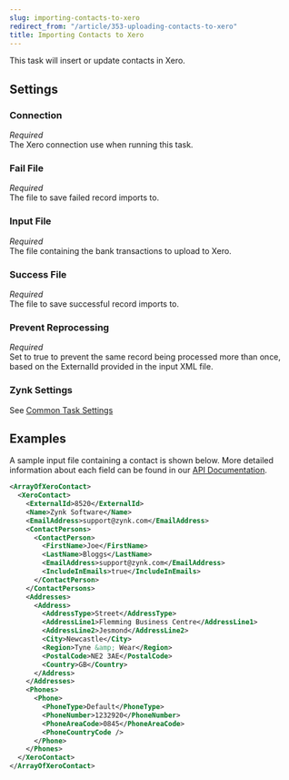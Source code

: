 ```yaml
---
slug: importing-contacts-to-xero
redirect_from: "/article/353-uploading-contacts-to-xero"
title: Importing Contacts to Xero
---
```


This task will insert or update contacts in Xero.

## Settings

### Connection 
_Required_  
The Xero connection use when running this task.

### Fail File
_Required_  
The file to save failed record imports to.

### Input File
_Required_  
The file containing the bank transactions to upload to Xero.

### Success File
_Required_  
The file to save successful record imports to.

### Prevent Reprocessing
_Required_  
Set to true to prevent the same record being processed more than once, based on the ExternalId provided in the input XML file.

### Zynk Settings
See [Common Task Settings](common-task-settings)

## Examples

A sample input file containing a contact is shown below. More detailed information about each field can be found in our [API Documentation](xero-contact-xml).

```xml
<ArrayOfXeroContact>
  <XeroContact>
    <ExternalId>8520</ExternalId>
    <Name>Zynk Software</Name>
    <EmailAddress>support@zynk.com</EmailAddress>
    <ContactPersons>
      <ContactPerson>
        <FirstName>Joe</FirstName>
        <LastName>Bloggs</LastName>
        <EmailAddress>support@zynk.com</EmailAddress>
        <IncludeInEmails>true</IncludeInEmails>
      </ContactPerson>
    </ContactPersons>
    <Addresses>
      <Address>
        <AddressType>Street</AddressType>
        <AddressLine1>Flemming Business Centre</AddressLine1>
        <AddressLine2>Jesmond</AddressLine2>
        <City>Newcastle</City>
        <Region>Tyne &amp; Wear</Region>
        <PostalCode>NE2 3AE</PostalCode>
        <Country>GB</Country>
      </Address>
    </Addresses>
    <Phones>
      <Phone>
        <PhoneType>Default</PhoneType>
        <PhoneNumber>1232920</PhoneNumber>
        <PhoneAreaCode>0845</PhoneAreaCode>
        <PhoneCountryCode />
      </Phone>
    </Phones>
  </XeroContact>
</ArrayOfXeroContact>
```
